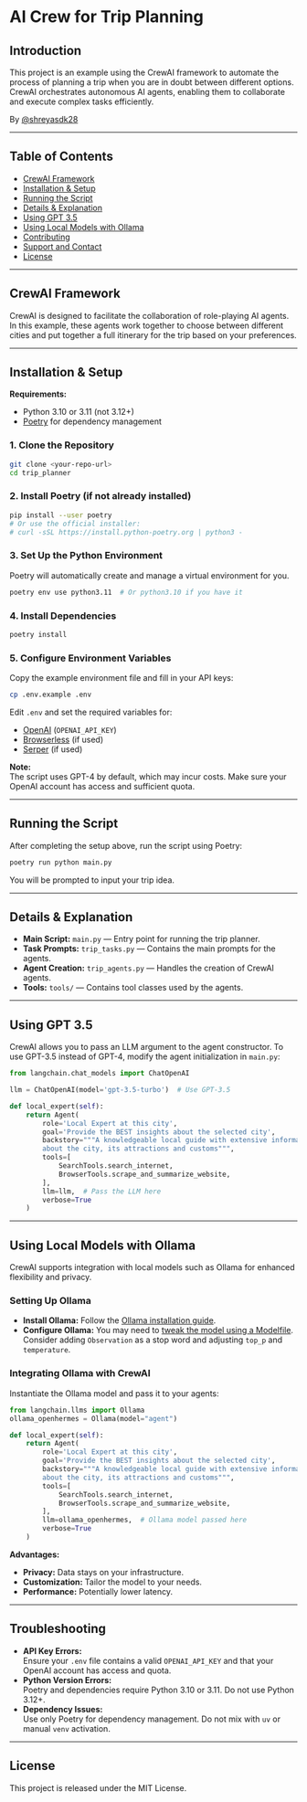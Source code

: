# AI Crew for Trip Planning

## Introduction

This project is an example using the CrewAI framework to automate the process of planning a trip when you are in doubt between different options. CrewAI orchestrates autonomous AI agents, enabling them to collaborate and execute complex tasks efficiently.

By [@shreyasdk28](https://github.com/Shreyasdk28)

---

## Table of Contents

- [CrewAI Framework](#crewai-framework)
- [Installation & Setup](#installation--setup)
- [Running the Script](#running-the-script)
- [Details & Explanation](#details--explanation)
- [Using GPT 3.5](#using-gpt-35)
- [Using Local Models with Ollama](#using-local-models-with-ollama)
- [Contributing](#contributing)
- [Support and Contact](#support-and-contact)
- [License](#license)

---

## CrewAI Framework

CrewAI is designed to facilitate the collaboration of role-playing AI agents. In this example, these agents work together to choose between different cities and put together a full itinerary for the trip based on your preferences.

---

## Installation & Setup

**Requirements:**
- Python 3.10 or 3.11 (not 3.12+)
- [Poetry](https://python-poetry.org/) for dependency management

### 1. Clone the Repository

```sh
git clone <your-repo-url>
cd trip_planner
```

### 2. Install Poetry (if not already installed)

```sh
pip install --user poetry
# Or use the official installer:
# curl -sSL https://install.python-poetry.org | python3 -
```

### 3. Set Up the Python Environment

Poetry will automatically create and manage a virtual environment for you.

```sh
poetry env use python3.11  # Or python3.10 if you have it
```

### 4. Install Dependencies

```sh
poetry install
```

### 5. Configure Environment Variables

Copy the example environment file and fill in your API keys:

```sh
cp .env.example .env
```

Edit `.env` and set the required variables for:
- [OpenAI](https://platform.openai.com/api-keys) (`OPENAI_API_KEY`)
- [Browserless](https://www.browserless.io/) (if used)
- [Serper](https://serper.dev/) (if used)

**Note:**  
The script uses GPT-4 by default, which may incur costs. Make sure your OpenAI account has access and sufficient quota.

---

## Running the Script

After completing the setup above, run the script using Poetry:

```sh
poetry run python main.py
```

You will be prompted to input your trip idea.

---

## Details & Explanation

- **Main Script:** `main.py` — Entry point for running the trip planner.
- **Task Prompts:** `trip_tasks.py` — Contains the main prompts for the agents.
- **Agent Creation:** `trip_agents.py` — Handles the creation of CrewAI agents.
- **Tools:** `tools/` — Contains tool classes used by the agents.

---

## Using GPT 3.5

CrewAI allows you to pass an LLM argument to the agent constructor. To use GPT-3.5 instead of GPT-4, modify the agent initialization in `main.py`:

```python
from langchain.chat_models import ChatOpenAI

llm = ChatOpenAI(model='gpt-3.5-turbo')  # Use GPT-3.5

def local_expert(self):
    return Agent(
        role='Local Expert at this city',
        goal='Provide the BEST insights about the selected city',
        backstory="""A knowledgeable local guide with extensive information
        about the city, its attractions and customs""",
        tools=[
            SearchTools.search_internet,
            BrowserTools.scrape_and_summarize_website,
        ],
        llm=llm,  # Pass the LLM here
        verbose=True
    )
```

---

## Using Local Models with Ollama

CrewAI supports integration with local models such as Ollama for enhanced flexibility and privacy.

### Setting Up Ollama

- **Install Ollama:** Follow the [Ollama installation guide](https://github.com/jmorganca/ollama/blob/main/docs/install.md).
- **Configure Ollama:** You may need to [tweak the model using a Modelfile](https://github.com/jmorganca/ollama/blob/main/docs/modelfile.md). Consider adding `Observation` as a stop word and adjusting `top_p` and `temperature`.

### Integrating Ollama with CrewAI

Instantiate the Ollama model and pass it to your agents:

```python
from langchain.llms import Ollama
ollama_openhermes = Ollama(model="agent")

def local_expert(self):
    return Agent(
        role='Local Expert at this city',
        goal='Provide the BEST insights about the selected city',
        backstory="""A knowledgeable local guide with extensive information
        about the city, its attractions and customs""",
        tools=[
            SearchTools.search_internet,
            BrowserTools.scrape_and_summarize_website,
        ],
        llm=ollama_openhermes,  # Ollama model passed here
        verbose=True
    )
```

**Advantages:**
- **Privacy:** Data stays on your infrastructure.
- **Customization:** Tailor the model to your needs.
- **Performance:** Potentially lower latency.

---

## Troubleshooting

- **API Key Errors:**  
  Ensure your `.env` file contains a valid `OPENAI_API_KEY` and that your OpenAI account has access and quota.
- **Python Version Errors:**  
  Poetry and dependencies require Python 3.10 or 3.11. Do not use Python 3.12+.
- **Dependency Issues:**  
  Use only Poetry for dependency management. Do not mix with `uv` or manual `venv` activation.

---

## License

This project is released under the MIT License.
